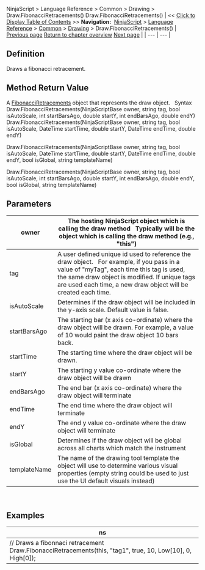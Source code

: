 ﻿
NinjaScript \> Language Reference \> Common \> Drawing \> Draw.FibonacciRetracements()
Draw.FibonacciRetracements()
| \<\< [Click to Display Table of Contents](draw_fibonacciretracements.md) \>\> **Navigation:**     [NinjaScript](ninjascript-1.md) \> [Language Reference](language_reference_wip-1.md) \> [Common](common-1.md) \> [Drawing](drawing-1.md) \> Draw.FibonacciRetracements() | [Previous page](fibonacciextensions-1.md) [Return to chapter overview](drawing-1.md) [Next page](fibonacciretracements-1.md) |
| --- | --- |
## Definition
Draws a fibonacci retracement.
 
## Method Return Value
A [FibonacciRetracements](fibonacciretracements-1.md) object that represents the draw object.
 
Syntax
Draw.FibonacciRetracements(NinjaScriptBase owner, string tag, bool isAutoScale, int startBarsAgo, double startY, int endBarsAgo, double endY)
Draw.FibonacciRetracements(NinjaScriptBase owner, string tag, bool isAutoScale, DateTime startTime, double startY, DateTime endTime, double endY)  

Draw.FibonacciRetracements(NinjaScriptBase owner, string tag, bool isAutoScale, DateTime startTime, double startY, DateTime endTime, double endY, bool isGlobal, string templateName)  

Draw.FibonacciRetracements(NinjaScriptBase owner, string tag, bool isAutoScale, int startBarsAgo, double startY, int endBarsAgo, double endY, bool isGlobal, string templateName)  

## Parameters
| owner | The hosting NinjaScript object which is calling the draw method   Typically will be the object which is calling the draw method (e.g., "this") |
| --- | --- |
| tag | A user defined unique id used to reference the draw object.    For example, if you pass in a value of "myTag", each time this tag is used, the same draw object is modified. If unique tags are used each time, a new draw object will be created each time. |
| isAutoScale | Determines if the draw object will be included in the y\-axis scale. Default value is false. |
| startBarsAgo | The starting bar (x axis co\-ordinate) where the draw object will be drawn. For example, a value of 10 would paint the draw object 10 bars back. |
| startTime | The starting time where the draw object will be drawn. |
| startY | The starting y value co\-ordinate where the draw object will be drawn |
| endBarsAgo | The end bar (x axis co\-ordinate) where the draw object will terminate |
| endTime | The end time where the draw object will terminate |
| endY | The end y value co\-ordinate where the draw object will terminate |
| isGlobal | Determines if the draw object will be global across all charts which match the instrument |
| templateName | The name of the drawing tool template the object will use to determine various visual properties (empty string could be used to just use the UI default visuals instead) |
 
## 
## Examples
| ns |
| --- |
| // Draws a fibonnaci retracement Draw.FibonacciRetracements(this, "tag1", true, 10, Low\[10], 0, High\[0]); |

